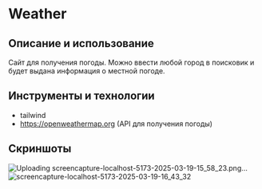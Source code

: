 # Weather

## Описание и использование
Сайт для получения погоды. Можно ввести любой город в поисковик и будет выдана информация о местной погоде.

## Инструменты и технологии
- tailwind
- https://openweathermap.org (API для получения погоды)

## Скриншоты
![Uploading screencapture-localhost-5173-2025-03-19-15_58_23.png…]()
![screencapture-localhost-5173-2025-03-19-16_43_32](https://github.com/user-attachments/assets/d5bf7e97-ea89-4f1f-8ffa-bb33fce0744b)



